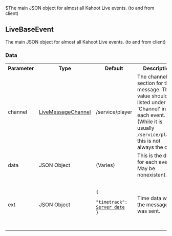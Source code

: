 $The main JSON object for almost all Kahoot Live events. (to and from client)
## LiveBaseEvent
The main JSON object for almost all Kahoot Live events. (to and from client)

### Data
<table>
  <tr>
    <th>Parameter</th>
    <th>Type</th>
    <th>Default</th>
    <th>Description</th>
  </tr>
  <tr>
    <td>channel</td>
    <td><a href="/enum/LiveMessageChannel">LiveMessageChannel</a></td>
    <td>/service/player</td>
    <td>The channel section for the message. This value should be listed under 'Channel' in each event. (While it is usually <code>/service/player</code>, this is not always the case)</td>
  </tr>
  <tr>
    <td>data</td>
    <td>JSON Object</td>
    <td>(Varies)</td>
    <td>This is the data for each event. May be nonexistent.</td>
  </tr>
  <tr>
    <td>ext</td>
    <td>JSON Object</td>
    <td>
      <pre>
        <code>
<!--   -->{
<!--   -->  "timetrack": <a href="https://en.wikipedia.org/wiki/Unix_time">Server date</a>
<!--   -->}
        </code>
      </pre>
    </td>
    <td>Time data when the message was sent.</td>
  </tr>
</table>
